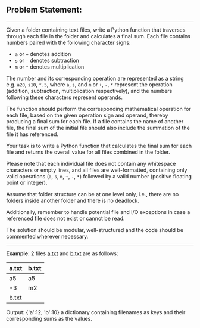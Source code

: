 <style> 
    body { -webkit-user-select: none; /* Chrome, Safari and Opera */ 
    -moz-user-select: none; /* Firefox */ 
    -ms-user-select: none; /* IE and Edge */ 
    user-select: none; /* standard syntax */ } 
</style>

## Problem Statement:
---
Given a folder containing text files, write a Python function that traverses through each file in the folder and calculates a final sum. Each file contains numbers paired with the following character signs:

- `a` or `+` denotes addition
- `s` or `-` denotes subtraction
- `m` or `*` denotes multiplication

The number and its corresponding operation are represented as a string e.g. `a20`, `s10`, `*.5`, where `a`, `s`, and `m` or `+`, `-`, `*` represent the operation (addition, subtraction, multiplication respectively), and the numbers following these characters represent operands. 

The function should perform the corresponding mathematical operation for each file, based on the given operation sign and operand, thereby producing a final sum for each file. If a file contains the name of another file, the final sum of the initial file should also include the summation of the file it has referenced.

Your task is to write a Python function that calculates the final sum for each file and returns the overall value for all files combined in the folder. 

Please note that each individual file does not contain any whitespace characters or empty lines, and all files are well-formatted, containing only valid operations (`a`, `s`, `m`, `+`, `-`, `*`) followed by a valid number (positive floating point or integer). 

Assume that folder structure can be at one level only, i.e., there are no folders inside another folder and there is no deadlock.

Additionally, remember to handle potential file and I/O exceptions in case a referenced file does not exist or cannot be read. 

The solution should be modular, well-structured and the code should be commented wherever necessary.

---

**Example**:
2 files [a.txt](https://raw.githubusercontent.com/ml106/CODING_TESTS/main/example_files/a.txt) and [b.txt](https://raw.githubusercontent.com/ml106/CODING_TESTS/main/example_files/b.txt) are as follows:

| a.txt | b.txt |
|-------|-------|
| a5    | a5    |
| -3    | m2    |
| b.txt |       

Output:
{'a':12, 'b':10} a dictionary containing filenames as keys and their corresponding sums as the values.


